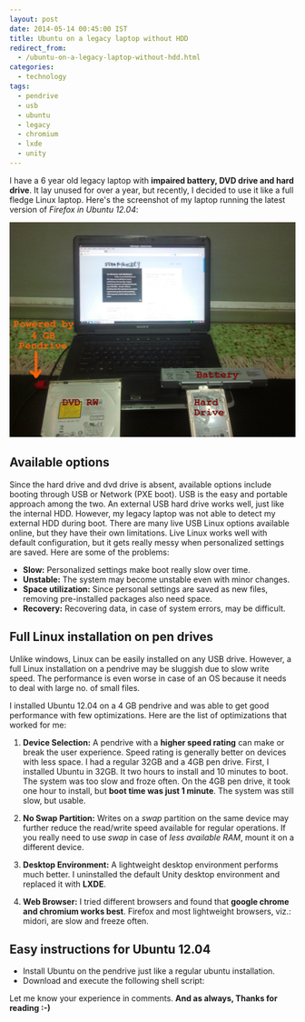 ```yaml
---
layout: post
date: 2014-05-14 00:45:00 IST
title: Ubuntu on a legacy laptop without HDD
redirect_from:
  - /ubuntu-on-a-legacy-laptop-without-hdd.html
categories:
  - technology
tags:
  - pendrive
  - usb
  - ubuntu
  - legacy
  - chromium
  - lxde
  - unity
---
```


I have a 6 year old legacy laptop with **impaired battery, DVD drive and hard drive**. It lay unused for over a year, but recently, I decided to use it like a full fledge Linux laptop. Here's the screenshot of my laptop running the latest version of *Firefox in Ubuntu 12.04*:

![Ubuntu 12.04 Legacy Laptop](/res/posts/ubuntu-on-a-legacy-laptop-without-hdd/ubuntu_12.04.jpg)

## Available options

Since the hard drive and dvd drive is absent, available options include booting through USB or Network (PXE boot). USB is the easy and portable approach among the two. An external USB hard drive works well, just like the internal HDD. However, my legacy laptop was not able to detect my external HDD during boot.
There are many live USB Linux options available online, but they have their own limitations. Live Linux works well with default configuration, but it gets really messy when personalized settings are saved. Here are some of the problems:

* **Slow:** Personalized settings make boot really slow over time.
* **Unstable:** The system may become unstable even with minor changes.
* **Space utilization:** Since personal settings are saved as new files, removing pre-installed packages also need space.
* **Recovery:** Recovering data, in case of system errors, may be difficult.

## Full Linux installation on pen drives

Unlike windows, Linux can be easily installed on any USB drive. However, a full Linux installation on a pendrive may be sluggish due to slow write speed. The performance is even worse in case of an OS because it needs to deal with large no. of small files.

I installed Ubuntu 12.04 on a 4 GB pendrive and was able to get good performance with few optimizations. Here are the list of optimizations that worked for me:

1. **Device Selection:** A pendrive with a **higher speed rating** can make or break the user experience. Speed rating is generally better on devices with less space. I had a regular 32GB and a 4GB pen drive. First, I installed Ubuntu in 32GB. It two hours to install and 10 minutes to boot. The system was too slow and froze often. On the 4GB pen drive, it took one hour to install, but **boot time was just 1 minute**. The system was still slow, but usable.

2. **No Swap Partition:** Writes on a *swap* partition on the same device may further reduce the read/write speed available for regular operations. If you really need to use *swap* in case of *less available RAM*, mount it on a different device.

3. **Desktop Environment:** A lightweight desktop environment performs much better. I uninstalled the default Unity desktop environment and replaced it with **LXDE**.

4. **Web Browser:** I tried different browsers and found that **google chrome and chromium works best**. Firefox and most lightweight browsers, viz.: midori, are slow and freeze often.

## Easy instructions for Ubuntu 12.04

* Install Ubuntu on the pendrive just like a regular ubuntu installation.
* Download and execute the following shell script:

<script src="https://gist-it.appspot.com/github/rohit01/unity-to-lxde/blob/master/ubuntu_lxde.sh"></script>

Let me know your experience in comments. **And as always, Thanks for reading :-)**
